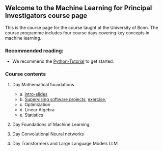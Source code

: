 ## Welcome to the Machine Learning for Principal Investigators course page

This is the course page for the course taught at the University of Bonn.
The course programme includes four course days covering key concepts in machine learning.

### Recommended reading:
- We recommend the [Python-Tutorial](https://docs.python.org/3/tutorial/index.html) to get started.


### Course contents

1. Day Mathematical foundations
    - a. [intro-slides](https://github.com/Machine-Learning-for-PIs/01a_slides_intro/blob/main/build/presentation.pdf)
    - b. [Supervising software projects](https://github.com/Machine-Learning-for-PIs/01a_software_lecture/blob/main/build/presentation.pdf), [exercise](https://github.com/Machine-Learning-for-PIs/01a_intro_exercise),
    - c. Optimization
    - d. Linear Algebra
    - e. Statistics

3. Day Foundations of Machine Learning

4. Day Convolutional Neural networks

5. Day Transformers and Large Language Models LLM
 

